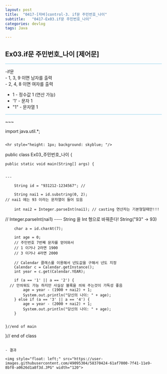 ```yaml
---
layout: post
title:  "0417-[자바]control-3. if문 주민번호_나이"
subtitle:   "0417-Ex03.if문 주민번호_나이"
categories: devlog
tags: Java

---
```

## Ex03.if문 주민번호_나이 [제어문]

<hr style="height: 1px; background: skyblue; "/>

<p>
-if문<br>
  - 1, 3, 9 이면 남자를 출력 <br>
  - 2, 4, 8 이면 여자를 출력 <br>

  - 1 - 정수값 1 (연산 가능)
  - '1' - 문자 1
  - "1" - 문자열 1


</p>

<hr style="height: 1px; background: skyblue; "/>
~~~

import java.util.*;

~~~

<hr style="height: 1px; background: skyblue; "/>

~~~

public class Ex03_주민번호_나이 {

	public static void main(String[] args) {

~~~

---

~~~

		String id = "931212-1234567"; //

		String nai1 = id.substring(0, 2);
    // nai1 에는 93 이라는 문자열이 들어 있음

		int nai2 = Integer.parseInt(nai1); // casting 연산자는 기본형일때만!!!
//		Integer.parseInt(nai1)
---- String 을 Int 형으로 바꿔준다! String("93" -> 93)

		char a = id.charAt(7);

		int age = 0;
		// 주민번호 7번째 문자를 얻어와서
		// 1 이거나 2라면 1900
		// 3 이거나 4라면 2000

		// Calendar 클래스를 이용해서 년도값을 구해서 년도 지정
		Calendar c = Calendar.getInstance();
		int year = c.get(Calendar.YEAR);

		if (a == '1' || a == '2') {
      // 안씌워도 가능 하지만 사실상 블록을 씌워 주는것이 가독성 좋음
			age = year - (1900 + nai2) + 1;
			System.out.println("당신의 나이: " + age);
		} else if (a == '3' || a == '4') {
			age = year - (2000 + nai2) + 1;
			System.out.println("당신의 나이: " + age);
		}


	}//end of main

}// end of class

~~~

- 결과

<img style="float: left;" src="https://user-images.githubusercontent.com/49095304/58370424-61af7000-7f41-11e9-8bf0-a0626d1a8f3d.JPG" width="120">

